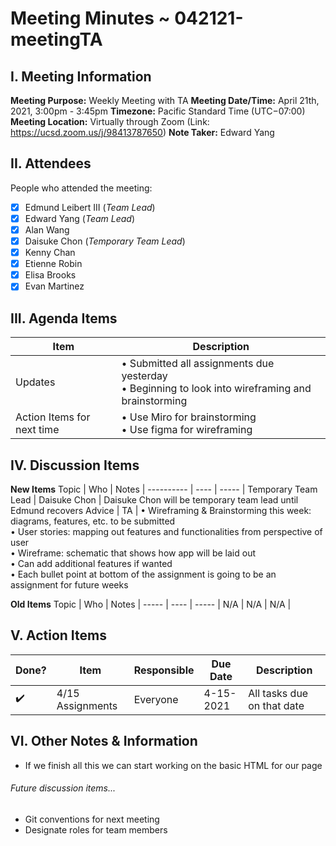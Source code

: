 

# Meeting Minutes ~ 042121-meetingTA
## I. Meeting Information
**Meeting Purpose:** Weekly Meeting with TA
**Meeting Date/Time:** April 21th, 2021, 3:00pm - 3:45pm
**Timezone:** Pacific Standard Time (UTC−07:00)
**Meeting Location:** Virtually through Zoom (Link: https://ucsd.zoom.us/j/98413787650)
**Note Taker:** Edward Yang

## II. Attendees
People who attended the meeting:
- [x] Edmund Leibert III (*Team Lead*)
- [x] Edward Yang (*Team Lead*)
- [x] Alan Wang
- [x] Daisuke Chon (*Temporary Team Lead*)
- [x] Kenny Chan
- [x] Etienne Robin
- [x] Elisa Brooks
- [x] Evan Martinez

## III. Agenda Items

Item | Description
---- | ----
Updates | • Submitted all assignments due yesterday<br>• Beginning to look into wireframing and brainstorming<br>
Action Items for next time | • Use Miro for brainstorming <br>• Use figma for wireframing <br>

## IV. Discussion Items

**New Items**
Topic | Who  | Notes |
---------- | ---- | ----- |
Temporary Team Lead  | Daisuke Chon  | Daisuke Chon will be temporary team lead until Edmund recovers
Advice | TA | • Wireframing & Brainstorming this week: diagrams, features, etc. to be submitted <br> • User stories: mapping out features and functionalities from perspective of user <br> • Wireframe: schematic that shows how app will be laid out <br> • Can add additional features if wanted <br> • Each bullet point at bottom of the assignment is going to be an assignment for future weeks <br>

**Old Items**
Topic | Who  | Notes |
----- | ---- | ----- |
N/A  | N/A  | N/A |


## V. Action Items
| Done? | Item | Responsible  | Due Date  | Description  |
| ----- | ---- | ------------ | --------- | --------- |
| ✔️   | 4/15 Assignments | Everyone          | 4-15-2021  | All tasks due on that date |

## VI. Other Notes & Information
- If we finish all this we can start working on the basic HTML for our page

###### Future discussion items...
- Git conventions for next meeting
- Designate roles for team members
